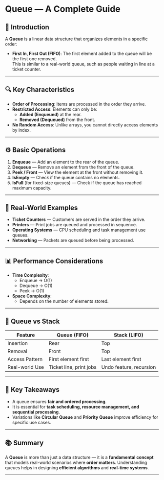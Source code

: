# Queue — A Complete Guide

## 📌 Introduction
A **Queue** is a linear data structure that organizes elements in a specific order:  
- **First In, First Out (FIFO)**: The first element added to the queue will be the first one removed.  
This is similar to a real-world queue, such as people waiting in line at a ticket counter.

---

## 🔍 Key Characteristics
- **Order of Processing**: Items are processed in the order they arrive.
- **Restricted Access**: Elements can only be:
  - **Added (Enqueued)** at the rear.
  - **Removed (Dequeued)** from the front.
- **No Random Access**: Unlike arrays, you cannot directly access elements by index.

---

## ⚙️ Basic Operations
1. **Enqueue** — Add an element to the rear of the queue.
2. **Dequeue** — Remove an element from the front of the queue.
3. **Peek / Front** — View the element at the front without removing it.
4. **IsEmpty** — Check if the queue contains no elements.
5. **IsFull** (for fixed-size queues) — Check if the queue has reached maximum capacity.

---

## 🧠 Real-World Examples
- **Ticket Counters** — Customers are served in the order they arrive.
- **Printers** — Print jobs are queued and processed in sequence.
- **Operating Systems** — CPU scheduling and task management use queues.
- **Networking** — Packets are queued before being processed.

---

## 📊 Performance Considerations
- **Time Complexity**:  
  - Enqueue → O(1)  
  - Dequeue → O(1)  
  - Peek → O(1)  
- **Space Complexity**:  
  - Depends on the number of elements stored.

---

## 🔄 Queue vs Stack
| Feature          | Queue (FIFO)             | Stack (LIFO)             |
|------------------|--------------------------|--------------------------|
| Insertion        | Rear                    | Top                     |
| Removal          | Front                   | Top                     |
| Access Pattern   | First element first     | Last element first      |
| Real-world Use   | Ticket line, print jobs | Undo feature, recursion |

---

## 🚀 Key Takeaways
- A queue ensures **fair and ordered processing**.
- It is essential for **task scheduling, resource management, and sequential processing**.
- Variations like **Circular Queue** and **Priority Queue** improve efficiency for specific use cases.

---

## 📚 Summary
A **Queue** is more than just a data structure — it is a **fundamental concept** that models real-world scenarios where **order matters**. Understanding queues helps in designing **efficient algorithms** and **real-time systems**.

---
